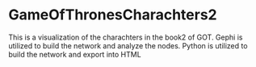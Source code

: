 # GameOfThronesCharachters2
This is a visualization of the charachters in the book2 of GOT.
Gephi is utilized to build the network and analyze the nodes.
Python is utilized to build the network and export into HTML
